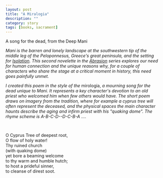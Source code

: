 ```yaml
---
layout: post
title: "A Miralogia"
description: ""
category: story
tags: [books, sacrament]
---
```


A song for the dead, from the Deep Mani

*Mani is the barren and lonely landscape at the southwestern tip of the middle leg of the Peloponnesus, Greece's great peninsula, and the setting for [Isolation](http://www.imby.net/20190811/isolation). This second novelette in the [Abrasion](http://www.imby.net/20170525/abrasion) series explores our need for human connection and the unique reasons why, for a couple of characters who share the stage at a critical moment in history, this need goes painfully unmet.*

*I created this poem in the style of the* mirologia, *a mourning song for the dead unique to Mani. It represents a key character's devotion to an old priest who welcomed him when few others would have. The short poem draws on imagery from the tradition, where for example a cyprus tree will often represent the deceased, and the physical spaces the main character haunts describe the aging and infirm priest with his "quaking dome". The rhyme scheme is A-B-C-D--D-C-B-A* ....

<p>&nbsp;</p>

O Cyprus Tree of deepest root,  
O flow of holy water!  
Thy ruined church  
(with quaking dome)  
yet bore a beaming welcome  
to thy warm and humble hutch;  
to host a prideful sinner,  
to cleanse of direst soot.   
